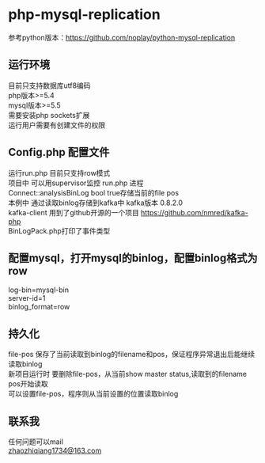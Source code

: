 # php-mysql-replication

参考python版本：https://github.com/noplay/python-mysql-replication

## 运行环境
 目前只支持数据库utf8编码  
 php版本>=5.4  
 mysql版本>=5.5  
 需要安装php  sockets扩展  
 运行用户需要有创建文件的权限  

## Config.php 配置文件


运行run.php 目前只支持row模式  
项目中  可以用supervisor监控 run.php 进程  
Connect::analysisBinLog bool true存储当前的file  pos  
本例中 通过读取binlog存储到kafka中  kafka版本 0.8.2.0  
kafka-client 用到了github开源的一个项目  https://github.com/nmred/kafka-php  
BinLogPack.php打印了事件类型  


## 配置mysql，打开mysql的binlog，配置binlog格式为row
 log-bin=mysql-bin  
 server-id=1  
 binlog_format=row   

## 持久化
 file-pos 保存了当前读取到binlog的filename和pos，保证程序异常退出后能继续读取binlog  
 新项目运行时 要删除file-pos，从当前show master status,读取到的filename pos开始读取  
 可以设置file-pos，程序则从当前设置的位置读取binlog  
 
## 联系我
 任何问题可以mail  
 zhaozhiqiang1734@163.com  


